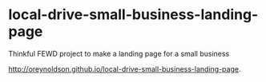 local-drive-small-business-landing-page
=======================================

Thinkful FEWD project to make a landing page for a small business

http://oreynoldson.github.io/local-drive-small-business-landing-page.
